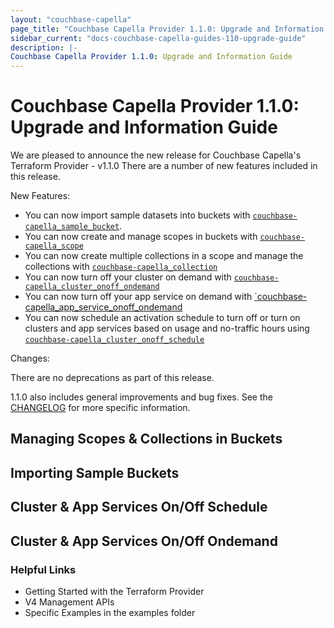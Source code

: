 ```yaml
---
layout: "couchbase-capella"
page_title: "Couchbase Capella Provider 1.1.0: Upgrade and Information Guide"
sidebar_current: "docs-couchbase-capella-guides-110-upgrade-guide"
description: |-
Couchbase Capella Provider 1.1.0: Upgrade and Information Guide
---
```


# Couchbase Capella Provider 1.1.0: Upgrade and Information Guide

We are pleased to announce the new release for Couchbase Capella's Terraform Provider - v1.1.0
There are a number of new features included in this release.

New Features:

* You can now import sample datasets into buckets with [`couchbase-capella_sample_bucket`](https://registry.terraform.io/providers/couchbasecloud/couchbase-capella/latest/docs/resources/sample_bucket).
* You can now create and manage scopes in buckets with [`couchbase-capella_scope`](https://registry.terraform.io/providers/couchbasecloud/couchbase-capella/latest/docs/resources/scope)
* You can now create multiple collections in a scope and manage the collections with [`couchbase-capella_collection`](https://registry.terraform.io/providers/couchbasecloud/couchbase-capella/latest/docs/resources/collection)
* You can now turn off your cluster on demand with [`couchbase-capella_cluster_onoff_ondemand`](https://registry.terraform.io/providers/couchbasecloud/couchbase-capella/latest/docs/resources/cluster_onoff_ondemand)
* You can now turn off your app service on demand with [`couchbase-capella_app_service_onoff_ondemand](https://registry.terraform.io/providers/couchbasecloud/couchbase-capella/latest/docs/resources/app_service_onoff_ondemand)
* You can now schedule an activation schedule to turn off or turn on clusters and app services based on usage and no-traffic hours using [`couchbase-capella_cluster_onoff_schedule`](https://registry.terraform.io/providers/couchbasecloud/couchbase-capella/latest/docs/resources/cluster_onoff_schedule)

Changes:

There are no deprecations as part of this release.

1.1.0 also includes general improvements and bug fixes. See the [CHANGELOG](https://github.com/couchbase-cloud/terraform-provider-couchbase-capella/blob/master/CHANGELOG.md) for more specific information.

## Managing Scopes & Collections in Buckets

## Importing Sample Buckets

## Cluster & App Services On/Off Schedule

## Cluster & App Services On/Off Ondemand

### Helpful Links

- Getting Started with the Terraform Provider
- V4 Management APIs
- Specific Examples in the examples folder

